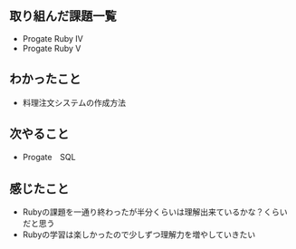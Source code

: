 ## 取り組んだ課題一覧
- Progate Ruby Ⅳ
- Progate Ruby Ⅴ

## わかったこと
- 料理注文システムの作成方法

## 次やること
- Progate　SQL

## 感じたこと
- Rubyの課題を一通り終わったが半分くらいは理解出来ているかな？くらいだと思う
- Rubyの学習は楽しかったので少しずつ理解力を増やしていきたい
  